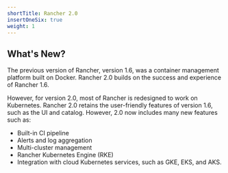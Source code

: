 ```yaml
---
shortTitle: Rancher 2.0
insertOneSix: true
weight: 1
---
```


## What's New?

The previous version of Rancher, version 1.6, was a container management platform built on Docker. Rancher 2.0 builds on the success and experience of Rancher 1.6.

However, for version 2.0, most of Rancher is redesigned to work on Kubernetes. Rancher 2.0 retains the user-friendly features of version 1.6, such as the UI and catalog. However, 2.0 now includes many new features such as:

- Built-in CI pipeline
- Alerts and log aggregation
- Multi-cluster management
- Rancher Kubernetes Engine (RKE)
- Integration with cloud Kubernetes services, such as GKE, EKS, and AKS.

<!-- {{% accordion id="accid" label="label" %}}
## Asopida paratur mulces mentis

  Neque nati paucis, aut virgo iuppiter in solet iussaque refert ne osse, accepta
  variari infracto? Relevare *altis*: cum forumque melior: cum viae questus
  pabula? Dextera retro nisi nomen dominum vobis, Sminthea coniuge **avidus**:
  utar. Iam Cephenum recentes nec in quid hoc, infamia *et illum quae* neque et
  gutture venter. Et formosior inque in et sitimque ante eo Priamus stagna sum
  horrida fama naidas templis tacitaque
  [mensae](http://www.in-ore.org/dixitherba).

  1. Pererrant proxima sonum
  2. Sed et plenaque dextera luctus sisti Argolis
  3. Enim praecipue tu neve
  4. Timor miraris vitam inconcessaeque profers porrigis
  5. Patietur post
{{% /accordion %}}
{{% accordion id="accid2" label="label2" %}}
## Asopida paratur mulces mentis

  Neque nati paucis, aut virgo iuppiter in solet iussaque refert ne osse, accepta
  variari infracto? Relevare *altis*: cum forumque melior: cum viae questus
  pabula? Dextera retro nisi nomen dominum vobis, Sminthea coniuge **avidus**:
  utar. Iam Cephenum recentes nec in quid hoc, infamia *et illum quae* neque et
  gutture venter. Et formosior inque in et sitimque ante eo Priamus stagna sum
  horrida fama naidas templis tacitaque
  [mensae](http://www.in-ore.org/dixitherba).

  1. Pererrant proxima sonum
  2. Sed et plenaque dextera luctus sisti Argolis
  3. Enim praecipue tu neve
  4. Timor miraris vitam inconcessaeque profers porrigis
  5. Patietur post
{{% /accordion %}}
 -->
